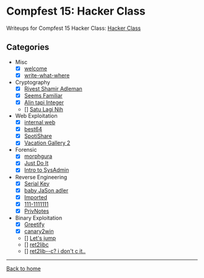 # Compfest 15: Hacker Class
Writeups for Compfest 15 Hacker Class: [Hacker Class](https://ctf.compfest.id/)

## Categories
- Misc
  - [X] [welcome](Misc/welcome.md)
  - [X] [write-what-where](Misc/write-what-where.md)
- Cryptography
  - [X] [Rivest Shamir Adleman](Cryptography/Rivest%20Shamir%20Adleman.md)
  - [X] [Seems Familiar](Cryptography/Seems%20Familiar.md)
  - [X] [Alin tapi Integer](Cryptography/Alin%20tapi%20Integer.md)
  - [] [Satu Lagi Nih](Cryptography/Satu%20Lagi%20Nih.md)
- Web Exploitation
  - [X] [internal web](Web%20Exploitation/internal%20web.md)
  - [X] [best64](Web%20Exploitation/best64.md)
  - [X] [SpotiShare](Web%20Exploitation/SpotiShare.md)
  - [X] [Vacation Gallery 2](Web%20Exploitation/Vacation%20Gallery%202.md)
- Forensic
  - [X] [morphgura](Forensic/morphgura.md)
  - [X] [Just Do It](Forensic/Just%20Do%20It.md)
  - [X] [Intro to SysAdmin](Forensic/Intro%20to%20SysAdmin.md)
- Reverse Engineering
  - [X] [Serial Key](Reverse%20Engineering/Serial%20Key.md)
  - [X] [baby JaSon adler](Reverse%20Engineering/baby%20JaSon%20adler.md)
  - [X] [Imported](Reverse%20Engineering/Imported.md)
  - [X] [111-1111111](Reverse%20Engineering/111-1111111.md)
  - [X] [PrivNotes](Reverse%20Engineering/PrivNotes.md)
- Binary Exploitation
  - [X] [Greetify](Binary%20Exploitation/Greetify.md)
  - [X] [canary2win](Binary%20Exploitation/canary2win.md)
  - [] [Let's jump](Binary%20Exploitation/Let's%20jump.md)
  - [] [ret2libc](Binary%20Exploitation/ret2libc.md)
  - [] [ret2lib--c? i don't c it..](Binary%20Exploitation/ret2libc%20i%20don't%20c%20it...md)

---
[Back to home](../../../README.md)
